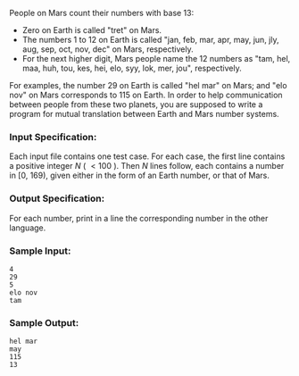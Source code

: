 <!-- Title
Mars Numbers (20)
-->
People on Mars count their numbers with base 13:

  * Zero on Earth is called "tret" on Mars.
  * The numbers 1 to 12 on Earth is called "jan, feb, mar, apr, may, jun, jly, aug, sep, oct, nov, dec" on Mars, respectively.
  * For the next higher digit, Mars people name the 12 numbers as "tam, hel, maa, huh, tou, kes, hei, elo, syy, lok, mer, jou", respectively.

For examples, the number 29 on Earth is called "hel mar" on Mars; and "elo
nov" on Mars corresponds to 115 on Earth. In order to help communication
between people from these two planets, you are supposed to write a program for
mutual translation between Earth and Mars number systems.

### Input Specification:

Each input file contains one test case. For each case, the first line contains
a positive integer $N$ ( $< 100$ ). Then $N$ lines follow, each contains a
number in [0, 169), given either in the form of an Earth number, or that of
Mars.

### Output Specification:

For each number, print in a line the corresponding number in the other
language.

### Sample Input:

```
4
29
5
elo nov
tam
```

### Sample Output:

```
hel mar
may
115
13
```
